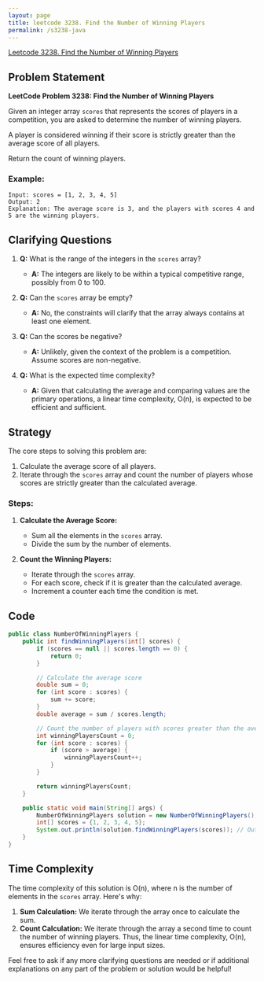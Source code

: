 ```yaml
---
layout: page
title: leetcode 3238. Find the Number of Winning Players
permalink: /s3238-java
---
```

[Leetcode 3238. Find the Number of Winning Players](https://algoadvance.github.io/algoadvance/l3238)
## Problem Statement

**LeetCode Problem 3238: Find the Number of Winning Players**

Given an integer array `scores` that represents the scores of players in a competition, you are asked to determine the number of winning players.

A player is considered winning if their score is strictly greater than the average score of all players.

Return the count of winning players.

### Example:
```
Input: scores = [1, 2, 3, 4, 5]
Output: 2
Explanation: The average score is 3, and the players with scores 4 and 5 are the winning players.
```

## Clarifying Questions

1. **Q:** What is the range of the integers in the `scores` array?
   - **A:** The integers are likely to be within a typical competitive range, possibly from 0 to 100.

2. **Q:** Can the `scores` array be empty?
   - **A:** No, the constraints will clarify that the array always contains at least one element.

3. **Q:** Can the scores be negative?
   - **A:** Unlikely, given the context of the problem is a competition. Assume scores are non-negative.

4. **Q:** What is the expected time complexity?
   - **A:** Given that calculating the average and comparing values are the primary operations, a linear time complexity, O(n), is expected to be efficient and sufficient.

## Strategy

The core steps to solving this problem are:
1. Calculate the average score of all players.
2. Iterate through the `scores` array and count the number of players whose scores are strictly greater than the calculated average.

### Steps:

1. **Calculate the Average Score:**
   - Sum all the elements in the `scores` array.
   - Divide the sum by the number of elements.

2. **Count the Winning Players:**
   - Iterate through the `scores` array.
   - For each score, check if it is greater than the calculated average.
   - Increment a counter each time the condition is met.

## Code

```java
public class NumberOfWinningPlayers {
    public int findWinningPlayers(int[] scores) {
        if (scores == null || scores.length == 0) {
            return 0;
        }

        // Calculate the average score
        double sum = 0;
        for (int score : scores) {
            sum += score;
        }
        double average = sum / scores.length;

        // Count the number of players with scores greater than the average
        int winningPlayersCount = 0;
        for (int score : scores) {
            if (score > average) {
                winningPlayersCount++;
            }
        }

        return winningPlayersCount;
    }

    public static void main(String[] args) {
        NumberOfWinningPlayers solution = new NumberOfWinningPlayers();
        int[] scores = {1, 2, 3, 4, 5};
        System.out.println(solution.findWinningPlayers(scores)); // Output: 2
    }
}
```

## Time Complexity

The time complexity of this solution is O(n), where n is the number of elements in the `scores` array. Here's why:
1. **Sum Calculation:** We iterate through the array once to calculate the sum.
2. **Count Calculation:** We iterate through the array a second time to count the number of winning players.
Thus, the linear time complexity, O(n), ensures efficiency even for large input sizes.

Feel free to ask if any more clarifying questions are needed or if additional explanations on any part of the problem or solution would be helpful!